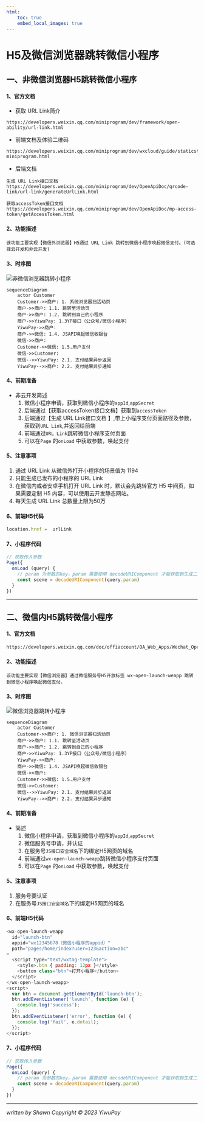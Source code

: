 ```yaml
---
html:
    toc: true
    embed_local_images: true
---
```


# H5及微信浏览器跳转微信小程序
## 一、非微信浏览器H5跳转微信小程序

#### 1、官方文档
- 获取 URL Link简介
```http
https://developers.weixin.qq.com/miniprogram/dev/framework/open-ability/url-link.html
```
- 前端文档及体验二维码
```http
https://developers.weixin.qq.com/miniprogram/dev/wxcloud/guide/staticstorage/jump-miniprogram.html
```
- 后端文档
```http
生成 URL Link接口文档 
https://developers.weixin.qq.com/miniprogram/dev/OpenApiDoc/qrcode-link/url-link/generateUrlLink.html
```
```http
获取accessToken接口文档
https://developers.weixin.qq.com/miniprogram/dev/OpenApiDoc/mp-access-token/getAccessToken.html
```
#### 2、功能描述
    该功能主要实现【微信外浏览器】H5通过 URL Link 跳转到微信小程序唤起微信支付。(可选择云开发和非云开发)
#### 3、时序图
![非微信浏览器跳转小程序](https://qh.yongx.fun:19650/h5towxa.png)
```mermaid 
sequenceDiagram
    actor Customer
    Customer->>商户: 1. 系统浏览器扫活动页
    商户->>商户: 1.1. 跳转至活动页
    商户->>商户: 1.2. 跳转到自己的小程序
    商户->>YiwuPay: 1.3YP接口（公众号/微信小程序）
    YiwuPay->>商户: 
    商户->>微信: 1.4. JSAPI唤起微信收银台
    微信->>商户: 
    Customer->>微信: 1.5.用户支付
    微信->>Customer: 
    微信-->>YiwuPay: 2.1. 支付结果异步返回
    YiwuPay-->>商户: 2.2. 支付结果异步通知
```
#### 4、前期准备
- 非云开发简述
    1. 微信小程序申请，获取到微信小程序的`appId`,`appSecret`
    2. 后端通过【获取accessToken接口文档】获取到`accessToken`
    3. 后端通过【生成 URL Link接口文档 】,带上小程序支付页面路径及参数，获取到`URL Link`,并返回给前端
    4. 前端通过`URL Link`跳转微信小程序支付页面
    5. 可以在`Page` 的`onLoad` 中获取参数，唤起支付
#### 5、注意事项
1. 通过 URL Link 从微信外打开小程序的场景值为 1194
2. 只能生成已发布的小程序的 URL Link
3. 在微信内或者安卓手机打开 URL Link 时，默认会先跳转官方 H5 中间页，如果需要定制 H5 内容，可以使用云开发静态网站。
4. 每天生成 URL Link 总数量上限为50万

#### 6、前端H5代码
```js
location.href =  urlLink
```
#### 7、小程序代码
```js
// 获取传入参数
Page({
  onLoad (query) {
    // param 为参数的key，param 需要使用 decodeURIComponent 才能获取到生成二维码时传入的 param
    const scene = decodeURIComponent(query.param)
  }
})
```




***

## 二、微信内H5跳转微信小程序
#### 1、官方文档
```http
https://developers.weixin.qq.com/doc/offiaccount/OA_Web_Apps/Wechat_Open_Tag.html#21
```
#### 2、功能描述
    该功能主要实现【微信浏览器】通过微信服务号H5开放标签 wx-open-launch-weapp 跳转到微信小程序唤起微信支付。
#### 3、时序图
![微信浏览器跳转小程序](https://qh.yongx.fun:19650/towxa.png)
```mermaid 
sequenceDiagram
    actor Customer
    Customer->>商户: 1. 微信浏览器扫活动页
    商户->>商户: 1.1. 跳转至活动页
    商户->>商户: 1.2. 跳转到自己的小程序
    商户->>YiwuPay: 1.3YP接口（公众号/微信小程序）
    YiwuPay->>商户: 
    商户->>微信: 1.4. JSAPI唤起微信收银台
    微信->>商户: 
    Customer->>微信: 1.5.用户支付
    微信->>Customer: 
    微信-->>YiwuPay: 2.1. 支付结果异步返回
    YiwuPay-->>商户: 2.2. 支付结果异步通知
```
#### 4、前期准备
- 简述
  1. 微信小程序申请，获取到微信小程序的`appId`,`appSecret`
  2. 微信服务号申请，并认证
  3. 在服务号`JS接口安全域名`下的绑定H5网页的域名
  4. 前端通过`wx-open-launch-weapp`跳转微信小程序支付页面
  5. 可以在`Page` 的`onLoad` 中获取参数，唤起支付
#### 5、注意事项
1. 服务号要认证
2. 在服务号`JS接口安全域名`下的绑定H5网页的域名
#### 6、前端H5代码
```js
<wx-open-launch-weapp
  id="launch-btn"
  appid="wx12345678（微信小程序的appid）"
  path="pages/home/index?user=123&action=abc"
>
  <script type="text/wxtag-template">
    <style>.btn { padding: 12px }</style>
    <button class="btn">打开小程序</button>
  </script>
</wx-open-launch-weapp>
<script>
  var btn = document.getElementById('launch-btn');
  btn.addEventListener('launch', function (e) {
    console.log('success');
  });
  btn.addEventListener('error', function (e) {
    console.log('fail', e.detail);
  });
</script>
```
#### 7、小程序代码
```js
// 获取传入参数
Page({
  onLoad (query) {
    // param 为参数的key，param 需要使用 decodeURIComponent 才能获取到生成二维码时传入的 param
    const scene = decodeURIComponent(query.param)
  }
})
```
***
*written by Shawn*
*Copyright © 2023 YiwuPay*
